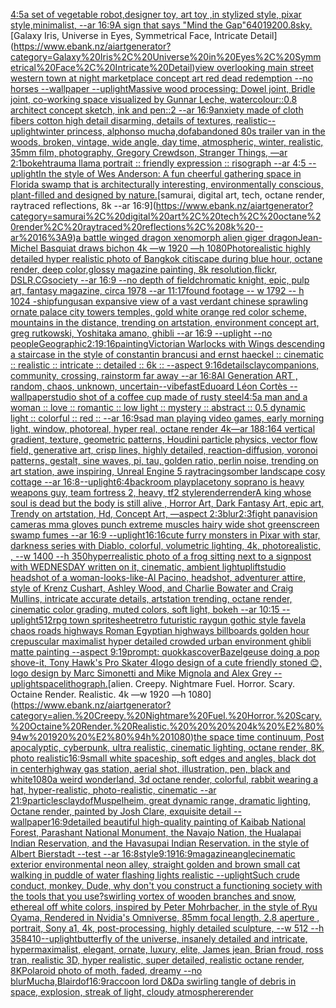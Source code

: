 [4:5](https://www.ebank.nz/aiartgenerator?category=4%3A5)[a set of vegetable robot,designer toy, art toy ,in stylized style, pixar style,minimalist, --ar 16:9](https://www.ebank.nz/aiartgenerator?category=a%20set%20of%20vegetable%20robot%2Cdesigner%20toy%2C%20art%20toy%20%2Cin%20stylized%20style%2C%20pixar%20style%2Cminimalist%2C%20--ar%2016%3A9)[A sign that says "Mind the Gap"](https://www.ebank.nz/aiartgenerator?category=A%20sign%20that%20says%20%22Mind%20the%20Gap%22)[640](https://www.ebank.nz/aiartgenerator?category=640)[1920](https://www.ebank.nz/aiartgenerator?category=1920)[0.8](https://www.ebank.nz/aiartgenerator?category=0.8)[sky.](https://www.ebank.nz/aiartgenerator?category=sky.)[Galaxy Iris, Universe in Eyes, Symmetrical Face, Intricate Detail](https://www.ebank.nz/aiartgenerator?category=Galaxy%20Iris%2C%20Universe%20in%20Eyes%2C%20Symmetrical%20Face%2C%20Intricate%20Detail)[view overlooking main street western town at night marketplace concept art red dead redemption --no horses --wallpaper --uplight](https://www.ebank.nz/aiartgenerator?category=view%20overlooking%20main%20street%20western%20town%20at%20night%20marketplace%20concept%20art%20red%20dead%20redemption%20--no%20horses%20--wallpaper%20--uplight)[Massive wood processing: Dowel joint, Bridle joint, co-working space visualized by Gunnar Leche, watercolour::0.8 architect concept sketch, ink and pen::2 --ar 16:9](https://www.ebank.nz/aiartgenerator?category=Massive%20wood%20processing%3A%20Dowel%20joint%2C%20Bridle%20joint%2C%20co-working%20space%20visualized%20by%20Gunnar%20Leche%2C%20watercolour%3A%3A0.8%20architect%20concept%20sketch%2C%20ink%20and%20pen%3A%3A2%20--ar%2016%3A9)[anxiety made of cloth fibers cotton high detail disarming, details of textures, realistic](https://www.ebank.nz/aiartgenerator?category=anxiety%20made%20of%20cloth%20fibers%20cotton%20high%20detail%20disarming%2C%20details%20of%20textures%2C%20realistic)[--uplight](https://www.ebank.nz/aiartgenerator?category=--uplight)[winter princess, alphonso mucha,](https://www.ebank.nz/aiartgenerator?category=winter%20princess%2C%20alphonso%20mucha%2C)[dof](https://www.ebank.nz/aiartgenerator?category=dof)[abandoned 80s trailer van in the woods, broken, vintage, wide angle, day time, atmospheric, winter, realistic, 35mm film, photography, Gregory Crewdson, Stranger Things, —ar 2:1](https://www.ebank.nz/aiartgenerator?category=abandoned%2080s%20trailer%20van%20in%20the%20woods%2C%20broken%2C%20vintage%2C%20wide%20angle%2C%20day%20time%2C%20atmospheric%2C%20winter%2C%20realistic%2C%2035mm%20film%2C%20photography%2C%20Gregory%20Crewdson%2C%20Stranger%20Things%2C%20%E2%80%94ar%202%3A1)[bokeh](https://www.ebank.nz/aiartgenerator?category=bokeh)[trauma llama portrait :: friendly expression :: risograph --ar 4:5 --uplight](https://www.ebank.nz/aiartgenerator?category=trauma%20llama%20portrait%20%3A%3A%20friendly%20expression%20%3A%3A%20risograph%20--ar%204%3A5%20--uplight)[In the style of Wes Anderson: A fun cheerful gathering space in Florida swamp that is architecturally interesting, environmentally conscious, plant-filled and designed by nature.](https://www.ebank.nz/aiartgenerator?category=In%20the%20style%20of%20Wes%20Anderson%3A%20A%20fun%20cheerful%20gathering%20space%20in%20Florida%20swamp%20that%20is%20architecturally%20interesting%2C%20environmentally%20conscious%2C%20plant-filled%20and%20designed%20by%20nature.)[samurai, digital art, tech, octane render, raytraced reflections, 8k --ar 16:9](https://www.ebank.nz/aiartgenerator?category=samurai%2C%20digital%20art%2C%20tech%2C%20octane%20render%2C%20raytraced%20reflections%2C%208k%20--ar%2016%3A9)[a battle winged dragon xenomorph alien giger dragon](https://www.ebank.nz/aiartgenerator?category=a%20battle%20winged%20dragon%20xenomorph%20alien%20giger%20dragon)[Jean-Michel Basquiat draws bichon 4k —w 1920 —h 1080](https://www.ebank.nz/aiartgenerator?category=Jean-Michel%20Basquiat%20draws%20bichon%204k%20%E2%80%94w%201920%20%E2%80%94h%201080)[Photorealistic highly detailed hyper realistic photo of Bangkok citiscape during blue hour, octane render, deep color,glossy magazine painting, 8k resolution,flickr, DSLR,CGsociety  --ar 16:9 --no depth of field](https://www.ebank.nz/aiartgenerator?category=Photorealistic%20highly%20detailed%20hyper%20realistic%20photo%20of%20Bangkok%20citiscape%20during%20blue%20hour%2C%20octane%20render%2C%20deep%20color%2Cglossy%20magazine%20painting%2C%208k%20resolution%2Cflickr%2C%20DSLR%2CCGsociety%20%20--ar%2016%3A9%20--no%20depth%20of%20field)[chromatic knight, epic, pulp art, fantasy magazine, circa 1978 --ar 11:17](https://www.ebank.nz/aiartgenerator?category=chromatic%20knight%2C%20epic%2C%20pulp%20art%2C%20fantasy%20magazine%2C%20circa%201978%20--ar%2011%3A17)[found footage -- w 1792 -- h 1024 -](https://www.ebank.nz/aiartgenerator?category=found%20footage%20--%20w%201792%20--%20h%201024%20-)[ship](https://www.ebank.nz/aiartgenerator?category=ship)[fungus](https://www.ebank.nz/aiartgenerator?category=fungus)[an expansive view of a vast verdant chinese sprawling ornate palace city towers temples,  gold white orange red color scheme, mountains in the distance, trending on artstation, environment concept art, greg rutkowski, Yoshitaka amano, ghibli --ar 16:9 --uplight --no people](https://www.ebank.nz/aiartgenerator?category=an%20expansive%20view%20of%20a%20vast%20verdant%20chinese%20sprawling%20ornate%20palace%20city%20towers%20temples%2C%20%20gold%20white%20orange%20red%20color%20scheme%2C%20mountains%20in%20the%20distance%2C%20trending%20on%20artstation%2C%20environment%20concept%20art%2C%20greg%20rutkowski%2C%20Yoshitaka%20amano%2C%20ghibli%20--ar%2016%3A9%20--uplight%20--no%20people)[Geographic](https://www.ebank.nz/aiartgenerator?category=Geographic)[2:1](https://www.ebank.nz/aiartgenerator?category=2%3A1)[9:16](https://www.ebank.nz/aiartgenerator?category=9%3A16)[painting](https://www.ebank.nz/aiartgenerator?category=painting)[Victorian Warlocks with Wings descending a staircase in the style of constantin brancusi and ernst haeckel :: cinematic :: realistic :: intricate :: detailed :: 6k :: --aspect 9:16](https://www.ebank.nz/aiartgenerator?category=Victorian%20Warlocks%20with%20Wings%20descending%20a%20staircase%20in%20the%20style%20of%20constantin%20brancusi%20and%20ernst%20haeckel%20%3A%3A%20cinematic%20%3A%3A%20realistic%20%3A%3A%20intricate%20%3A%3A%20detailed%20%3A%3A%206k%20%3A%3A%20--aspect%209%3A16)[details](https://www.ebank.nz/aiartgenerator?category=details)[clay](https://www.ebank.nz/aiartgenerator?category=clay)[companions, community, crossing, rainstorm far away --ar 16:8](https://www.ebank.nz/aiartgenerator?category=companions%2C%20community%2C%20crossing%2C%20rainstorm%20far%20away%20--ar%2016%3A8)[AI Generation ART , random, chaos, unknown, uncertain](https://www.ebank.nz/aiartgenerator?category=AI%20Generation%20ART%20%2C%20random%2C%20chaos%2C%20unknown%2C%20uncertain)[--vibefast](https://www.ebank.nz/aiartgenerator?category=--vibefast)[Eduoard Léon Cortès --wallpaper](https://www.ebank.nz/aiartgenerator?category=Eduoard%20L%C3%A9on%20Cort%C3%A8s%20--wallpaper)[studio shot of a coffee cup made of rusty steel](https://www.ebank.nz/aiartgenerator?category=studio%20shot%20of%20a%20coffee%20cup%20made%20of%20rusty%20steel)[4:5](https://www.ebank.nz/aiartgenerator?category=4%3A5)[a man and a woman :: love :: romantic :: low light :: mystery :: abstract :: 0.5 dynamic light :: colorful :: red :: --ar 16:9](https://www.ebank.nz/aiartgenerator?category=a%20man%20and%20a%20woman%20%3A%3A%20love%20%3A%3A%20romantic%20%3A%3A%20low%20light%20%3A%3A%20mystery%20%3A%3A%20abstract%20%3A%3A%200.5%20dynamic%20light%20%3A%3A%20colorful%20%3A%3A%20red%20%3A%3A%20--ar%2016%3A9)[sad man playing video games, early morning light, window, photoreal, hyper real, octane render 4k](https://www.ebank.nz/aiartgenerator?category=sad%20man%20playing%20video%20games%2C%20early%20morning%20light%2C%20window%2C%20photoreal%2C%20hyper%20real%2C%20octane%20render%204k)[—ar 188:164 vertical gradient, texture, geometric patterns, Houdini particle physics, vector flow field, generative art, crisp lines, highly detailed, reaction-diffusion, voronoi patterns, gestalt, sine waves, pi, tau, golden ratio, perlin noise, trending on art station, awe inspiring, Unreal Engine 5 raytracing](https://www.ebank.nz/aiartgenerator?category=%E2%80%94ar%20188%3A164%20vertical%20gradient%2C%20texture%2C%20geometric%20patterns%2C%20Houdini%20particle%20physics%2C%20vector%20flow%20field%2C%20generative%20art%2C%20crisp%20lines%2C%20highly%20detailed%2C%20reaction-diffusion%2C%20voronoi%20patterns%2C%20gestalt%2C%20sine%20waves%2C%20pi%2C%20tau%2C%20golden%20ratio%2C%20perlin%20noise%2C%20trending%20on%20art%20station%2C%20awe%20inspiring%2C%20Unreal%20Engine%205%20raytracing)[somber landscape cosy cottage --ar 16:8](https://www.ebank.nz/aiartgenerator?category=somber%20landscape%20cosy%20cottage%20--ar%2016%3A8)[--uplight](https://www.ebank.nz/aiartgenerator?category=--uplight)[6:4](https://www.ebank.nz/aiartgenerator?category=6%3A4)[backroom playplace](https://www.ebank.nz/aiartgenerator?category=backroom%20playplace)[tony soprano is heavy weapons guy, team fortress 2, heavy, tf2 style](https://www.ebank.nz/aiartgenerator?category=tony%20soprano%20is%20heavy%20weapons%20guy%2C%20team%20fortress%202%2C%20heavy%2C%20tf2%20style)[render](https://www.ebank.nz/aiartgenerator?category=render)[render](https://www.ebank.nz/aiartgenerator?category=render)[A king whose soul is dead but the body is still alive , Horror Art, Dark Fantasy Art, epic art, Trendy on artstation, Hd, Concept Art, —aspect 2:3](https://www.ebank.nz/aiartgenerator?category=A%20king%20whose%20soul%20is%20dead%20but%20the%20body%20is%20still%20alive%20%2C%20Horror%20Art%2C%20Dark%20Fantasy%20Art%2C%20epic%20art%2C%20Trendy%20on%20artstation%2C%20Hd%2C%20Concept%20Art%2C%20%E2%80%94aspect%202%3A3)[blur](https://www.ebank.nz/aiartgenerator?category=blur)[2:3](https://www.ebank.nz/aiartgenerator?category=2%3A3)[fight panavision cameras mma gloves punch extreme muscles hairy wide shot greenscreen swamp fumes --ar 16:9 --uplight](https://www.ebank.nz/aiartgenerator?category=fight%20panavision%20cameras%20mma%20gloves%20punch%20extreme%20muscles%20hairy%20wide%20shot%20greenscreen%20swamp%20fumes%20--ar%2016%3A9%20--uplight)[16:16](https://www.ebank.nz/aiartgenerator?category=16%3A16)[cute furry monsters in Pixar with star, darkness series with Diablo, colorful, volumetric lighting, 4k, photorealistic, , --w 1400 --h 350](https://www.ebank.nz/aiartgenerator?category=cute%20furry%20monsters%20in%20Pixar%20with%20star%2C%20darkness%20series%20with%20Diablo%2C%20colorful%2C%20volumetric%20lighting%2C%204k%2C%20photorealistic%2C%20%2C%20--w%201400%20--h%20350)[hyperrealistic photo of a frog sitting next to a signpost with WEDNESDAY written on it, cinematic, ambient light](https://www.ebank.nz/aiartgenerator?category=hyperrealistic%20photo%20of%20a%20frog%20sitting%20next%20to%20a%20signpost%20with%20WEDNESDAY%20written%20on%20it%2C%20cinematic%2C%20ambient%20light)[uplift](https://www.ebank.nz/aiartgenerator?category=uplift)[studio headshot of a woman-looks-like-Al Pacino, headshot, adventurer attire, style of Krenz Cushart, Ashley Wood, and Charlie Bowater and Craig Mullins, intricate accurate details, artstation trending, octane render, cinematic color grading, muted colors, soft light, bokeh --ar 10:15 --uplight](https://www.ebank.nz/aiartgenerator?category=studio%20headshot%20of%20a%20woman-looks-like-Al%20Pacino%2C%20headshot%2C%20adventurer%20attire%2C%20style%20of%20Krenz%20Cushart%2C%20Ashley%20Wood%2C%20and%20Charlie%20Bowater%20and%20Craig%20Mullins%2C%20intricate%20accurate%20details%2C%20artstation%20trending%2C%20octane%20render%2C%20cinematic%20color%20grading%2C%20muted%20colors%2C%20soft%20light%2C%20bokeh%20--ar%2010%3A15%20--uplight)[512](https://www.ebank.nz/aiartgenerator?category=512)[rpg town spritesheet](https://www.ebank.nz/aiartgenerator?category=rpg%20town%20spritesheet)[retro futuristic raygun gothic style favela chaos roads highways Roman Egyptian highways billboards golden hour crepuscular maximalist hyper detailed crowded urban environment ghibli matte painting --aspect 9:19](https://www.ebank.nz/aiartgenerator?category=retro%20futuristic%20raygun%20gothic%20style%20favela%20chaos%20roads%20highways%20Roman%20Egyptian%20highways%20billboards%20golden%20hour%20crepuscular%20maximalist%20hyper%20detailed%20crowded%20urban%20environment%20ghibli%20matte%20painting%20--aspect%209%3A19)[prompt: quokkas](https://www.ebank.nz/aiartgenerator?category=prompt%3A%20quokkas)[cover](https://www.ebank.nz/aiartgenerator?category=cover)[Bazelgeuse doing a pop shove-it, Tony Hawk's Pro Skater 4](https://www.ebank.nz/aiartgenerator?category=Bazelgeuse%20doing%20a%20pop%20shove-it%2C%20Tony%20Hawk%27s%20Pro%20Skater%204)[logo design of a cute friendly stoned 😊, logo design by Marc Simonetti and Mike Mignola and Alex Grey --uplight](https://www.ebank.nz/aiartgenerator?category=logo%20design%20of%20a%20cute%20friendly%20stoned%20%F0%9F%98%8A%2C%20logo%20design%20by%20Marc%20Simonetti%20and%20Mike%20Mignola%20and%20Alex%20Grey%20--uplight)[space](https://www.ebank.nz/aiartgenerator?category=space)[lithograph.](https://www.ebank.nz/aiartgenerator?category=lithograph.)[alien. Creepy. Nightmare Fuel. Horror. Scary. Octaine Render. Realistic.    4k —w 1920 —h 1080](https://www.ebank.nz/aiartgenerator?category=alien.%20Creepy.%20Nightmare%20Fuel.%20Horror.%20Scary.%20Octaine%20Render.%20Realistic.%20%20%20%204k%20%E2%80%94w%201920%20%E2%80%94h%201080)[the space time continuum, Post apocalyptic, cyberpunk, ultra realistic, cinematic lighting, octane render, 8K, photo realistic](https://www.ebank.nz/aiartgenerator?category=the%20space%20time%20continuum%2C%20Post%20apocalyptic%2C%20cyberpunk%2C%20ultra%20realistic%2C%20cinematic%20lighting%2C%20octane%20render%2C%208K%2C%20photo%20realistic)[16:9](https://www.ebank.nz/aiartgenerator?category=16%3A9)[small white spaceship, soft edges and angles, black dot in center](https://www.ebank.nz/aiartgenerator?category=small%20white%20spaceship%2C%20soft%20edges%20and%20angles%2C%20black%20dot%20in%20center)[highway gas station, aerial shot, illustration, pen, black and white](https://www.ebank.nz/aiartgenerator?category=highway%20gas%20station%2C%20aerial%20shot%2C%20illustration%2C%20pen%2C%20black%20and%20white)[1080](https://www.ebank.nz/aiartgenerator?category=1080)[a weird wonderland, 3d octane render, colorful, rabbit wearing a hat, hyper-realistic, photo-realistic, cinematic --ar 21:9](https://www.ebank.nz/aiartgenerator?category=a%20weird%20wonderland%2C%203d%20octane%20render%2C%20colorful%2C%20rabbit%20wearing%20a%20hat%2C%20hyper-realistic%2C%20photo-realistic%2C%20cinematic%20--ar%2021%3A9)[particles](https://www.ebank.nz/aiartgenerator?category=particles)[clay](https://www.ebank.nz/aiartgenerator?category=clay)[dof](https://www.ebank.nz/aiartgenerator?category=dof)[Muspelheim, great dynamic range, dramatic lighting, Octane render,  painted by Josh Clare, exquisite detail --wallpaper](https://www.ebank.nz/aiartgenerator?category=Muspelheim%2C%20great%20dynamic%20range%2C%20dramatic%20lighting%2C%20Octane%20render%2C%20%20painted%20by%20Josh%20Clare%2C%20exquisite%20detail%20--wallpaper)[16:9](https://www.ebank.nz/aiartgenerator?category=16%3A9)[detailed beautiful high-quality painting of Kaibab National Forest, Parashant National Monument, the Navajo Nation, the Hualapai Indian Reservation, and the Havasupai Indian Reservation. in the style of Albert Bierstadt --test --ar 16:8](https://www.ebank.nz/aiartgenerator?category=detailed%20beautiful%20high-quality%20painting%20of%20Kaibab%20National%20Forest%2C%20Parashant%20National%20Monument%2C%20the%20Navajo%20Nation%2C%20the%20Hualapai%20Indian%20Reservation%2C%20and%20the%20Havasupai%20Indian%20Reservation.%20in%20the%20style%20of%20Albert%20Bierstadt%20--test%20--ar%2016%3A8)[style](https://www.ebank.nz/aiartgenerator?category=style)[9:19](https://www.ebank.nz/aiartgenerator?category=9%3A19)[16:9](https://www.ebank.nz/aiartgenerator?category=16%3A9)[magazine](https://www.ebank.nz/aiartgenerator?category=magazine)[angle](https://www.ebank.nz/aiartgenerator?category=angle)[cinematic exterior environmental neon alley, straight golden and brown small cat walking in puddle of water flashing lights realistic --uplight](https://www.ebank.nz/aiartgenerator?category=cinematic%20exterior%20environmental%20neon%20alley%2C%20straight%20golden%20and%20brown%20small%20cat%20walking%20in%20puddle%20of%20water%20flashing%20lights%20realistic%20--uplight)[Such crude conduct, monkey. Dude, why don't you construct a functioning society with the tools that you use?](https://www.ebank.nz/aiartgenerator?category=Such%20crude%20conduct%2C%20monkey.%20Dude%2C%20why%20don%27t%20you%20construct%20a%20functioning%20society%20with%20the%20tools%20that%20you%20use%3F)[swirling vortex of wooden branches and snow, ethereal off white colors, inspired by Peter Mohrbacher, in the style of Ryu Oyama, Rendered in Nvidia's Omniverse, 85mm focal length, 2.8 aperture , portrait, Sony a1, 4k, post-processing, highly detailed sculpture, --w 512 --h 3584](https://www.ebank.nz/aiartgenerator?category=swirling%20vortex%20of%20wooden%20branches%20and%20snow%2C%20ethereal%20off%20white%20colors%2C%20inspired%20by%20Peter%20Mohrbacher%2C%20in%20the%20style%20of%20Ryu%20Oyama%2C%20Rendered%20in%20Nvidia%27s%20Omniverse%2C%2085mm%20focal%20length%2C%202.8%20aperture%20%2C%20portrait%2C%20Sony%20a1%2C%204k%2C%20post-processing%2C%20highly%20detailed%20sculpture%2C%20--w%20512%20--h%203584)[10](https://www.ebank.nz/aiartgenerator?category=10)[--uplight](https://www.ebank.nz/aiartgenerator?category=--uplight)[butterfly of the universe, insanely detailed and intricate, hypermaximalist, elegant, ornate, luxury, elite, James jean, Brian froud, ross tran, realistic 3D, hyper realistic, super detailed, realistic octane render, 8K](https://www.ebank.nz/aiartgenerator?category=butterfly%20of%20the%20universe%2C%20insanely%20detailed%20and%20intricate%2C%20hypermaximalist%2C%20elegant%2C%20ornate%2C%20luxury%2C%20elite%2C%20James%20jean%2C%20Brian%20froud%2C%20ross%20tran%2C%20realistic%203D%2C%20hyper%20realistic%2C%20super%20detailed%2C%20realistic%20octane%20render%2C%208K)[Polaroid photo of moth, faded, dreamy --no blur](https://www.ebank.nz/aiartgenerator?category=Polaroid%20photo%20of%20moth%2C%20faded%2C%20dreamy%20--no%20blur)[Mucha,](https://www.ebank.nz/aiartgenerator?category=Mucha%2C)[Blair](https://www.ebank.nz/aiartgenerator?category=Blair)[dof](https://www.ebank.nz/aiartgenerator?category=dof)[16:9](https://www.ebank.nz/aiartgenerator?category=16%3A9)[raccoon lord D&D](https://www.ebank.nz/aiartgenerator?category=raccoon%20lord%20D%26D)[a swirling tangle of debris in space, explosion, streak of light, cloudy atmosphere](https://www.ebank.nz/aiartgenerator?category=a%20swirling%20tangle%20of%20debris%20in%20space%2C%20explosion%2C%20streak%20of%20light%2C%20cloudy%20atmosphere)[render](https://www.ebank.nz/aiartgenerator?category=render)